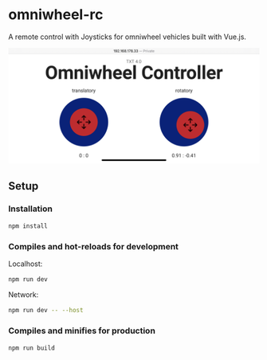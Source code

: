 # omniwheel-rc

A remote control with Joysticks for omniwheel vehicles built with Vue.js.

![Screenshot](img/screenshot_mobile.jpg)

## Setup

### Installation

```bash
npm install
```

### Compiles and hot-reloads for development

Localhost:

```bash
npm run dev
```

Network:

```bash
npm run dev -- --host
```

### Compiles and minifies for production

```bash
npm run build
```
